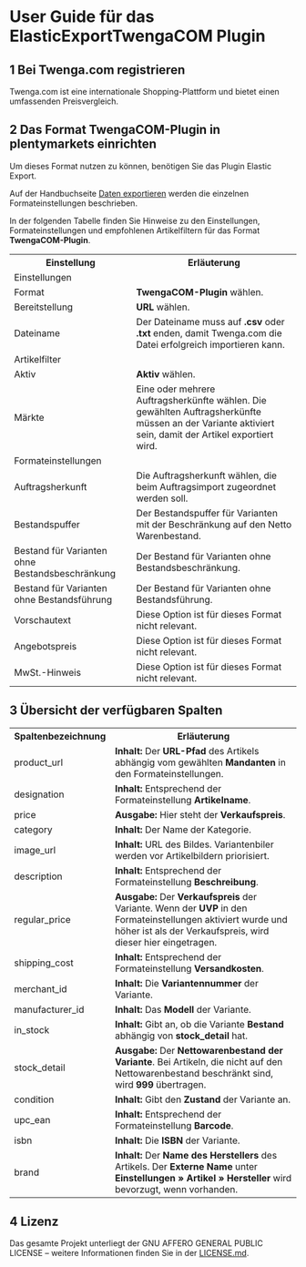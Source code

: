 
# User Guide für das ElasticExportTwengaCOM Plugin

<div class="container-toc"></div>

## 1 Bei Twenga.com registrieren

Twenga.com ist eine internationale Shopping-Plattform und bietet einen umfassenden Preisvergleich.

## 2 Das Format TwengaCOM-Plugin in plentymarkets einrichten

Um dieses Format nutzen zu können, benötigen Sie das Plugin Elastic Export.

Auf der Handbuchseite [Daten exportieren](https://www.plentymarkets.eu/handbuch/datenaustausch/daten-exportieren/#4) werden die einzelnen Formateinstellungen beschrieben.

In der folgenden Tabelle finden Sie Hinweise zu den Einstellungen, Formateinstellungen und empfohlenen Artikelfiltern für das Format **TwengaCOM-Plugin**.
<table>
    <tr>
        <th>
            Einstellung
        </th>
        <th>
            Erläuterung
        </th>
    </tr>
    <tr>
        <td class="th" colspan="2">
            Einstellungen
        </td>
    </tr>
    <tr>
        <td>
            Format
        </td>
        <td>
            <b>TwengaCOM-Plugin</b> wählen.
        </td>        
    </tr>
    <tr>
        <td>
            Bereitstellung
        </td>
        <td>
            <b>URL</b> wählen.
        </td>        
    </tr>
    <tr>
        <td>
            Dateiname
        </td>
        <td>
            Der Dateiname muss auf <b>.csv</b> oder <b>.txt</b> enden, damit Twenga.com die Datei erfolgreich importieren kann.
        </td>        
    </tr>
    <tr>
        <td class="th" colspan="2">
            Artikelfilter
        </td>
    </tr>
    <tr>
        <td>
            Aktiv
        </td>
        <td>
            <b>Aktiv</b> wählen.
        </td>        
    </tr>
    <tr>
        <td>
            Märkte
        </td>
        <td>
            Eine oder mehrere Auftragsherkünfte wählen. Die gewählten Auftragsherkünfte müssen an der Variante aktiviert sein, damit der Artikel exportiert wird.
        </td>        
    </tr>
    <tr>
        <td class="th" colspan="2">
            Formateinstellungen
        </td>
    </tr>
    <tr>
        <td>
            Auftragsherkunft
        </td>
        <td>
            Die Auftragsherkunft wählen, die beim Auftragsimport zugeordnet werden soll.
        </td>        
    </tr>
    <tr>
    	<td>
    		Bestandspuffer
    	</td>
    	<td>
    		Der Bestandspuffer für Varianten mit der Beschränkung auf den Netto Warenbestand.
    	</td>        
    </tr>
    <tr>
    	<td>
    		Bestand für Varianten ohne Bestandsbeschränkung
    	</td>
    	<td>
    		Der Bestand für Varianten ohne Bestandsbeschränkung.
    	</td>        
    </tr>
    <tr>
    	<td>
    		Bestand für Varianten ohne Bestandsführung
    	</td>
    	<td>
    		Der Bestand für Varianten ohne Bestandsführung.
    	</td>        
    </tr>
    <tr>
        <td>
            Vorschautext
        </td>
        <td>
            Diese Option ist für dieses Format nicht relevant.
        </td>        
    </tr>
    <tr>
        <td>
            Angebotspreis
        </td>
        <td>
            Diese Option ist für dieses Format nicht relevant.
        </td>        
    </tr>
    <tr>
        <td>
            MwSt.-Hinweis
        </td>
        <td>
            Diese Option ist für dieses Format nicht relevant.
        </td>        
    </tr>
</table>


## 3 Übersicht der verfügbaren Spalten

<table>
    <tr>
        <th>
            Spaltenbezeichnung
        </th>
        <th>
            Erläuterung
        </th>
    </tr>
    <tr>
		<td>
			product_url
		</td>
		<td>
			<b>Inhalt:</b> Der <b>URL-Pfad</b> des Artikels abhängig vom gewählten <b>Mandanten</b> in den Formateinstellungen.
		</td>        
	</tr>
	<tr>
		<td>
			designation
		</td>
		<td>
			<b>Inhalt:</b> Entsprechend der Formateinstellung <b>Artikelname</b>.
		</td>        
	</tr>
	<tr>
		<td>
			price
		</td>
		<td>
			<b>Ausgabe:</b> Hier steht der <b>Verkaufspreis</b>.
		</td>        
	</tr>
	<tr>
		<td>
			category
		</td>
		<td>
			<b>Inhalt:</b> Der Name der Kategorie.
		</td>        
	</tr>
	<tr>
		<td>
			image_url
		</td>
		<td>
			<b>Inhalt:</b> URL des Bildes. Variantenbiler werden vor Artikelbildern priorisiert.
		</td>        
	</tr>
	<tr>
		<td>
			description
		</td>
		<td>
			<b>Inhalt:</b> Entsprechend der Formateinstellung <b>Beschreibung</b>.
		</td>        
	</tr>
	<tr>
		<td>
			regular_price
		</td>
		<td>
			<b>Ausgabe:</b> Der <b>Verkaufspreis</b> der Variante. Wenn der <b>UVP</b> in den Formateinstellungen aktiviert wurde und höher ist als der Verkaufspreis, wird dieser hier eingetragen.
		</td>        
	</tr>
	<tr>
		<td>
			shipping_cost
		</td>
		<td>
			<b>Inhalt:</b> Entsprechend der Formateinstellung <b>Versandkosten</b>.
		</td>        
	</tr>
    <tr>
        <td>
            merchant_id
        </td>
        <td>
            <b>Inhalt:</b> Die <b>Variantennummer</b> der Variante.
        </td>        
    </tr>
    <tr>
		<td>
			manufacturer_id
		</td>
		<td>
			<b>Inhalt:</b> Das <b>Modell</b> der Variante.
		</td>        
	</tr>
	<tr>
		<td>
			in_stock
		</td>
		<td>
			<b>Inhalt:</b> Gibt an, ob die Variante <b>Bestand</b> abhängig von <b>stock_detail</b> hat.
		</td>        
	</tr>
	<tr>
		<td>
			stock_detail
		</td>
		<td>
			<b>Ausgabe:</b> Der <b>Nettowarenbestand der Variante</b>. Bei Artikeln, die nicht auf den Nettowarenbestand beschränkt sind, wird <b>999</b> übertragen.
		</td>        
	</tr>
	<tr>
		<td>
			condition
		</td>
		<td>
			<b>Inhalt:</b> Gibt den <b>Zustand</b> der Variante an.
		</td>        
	</tr>
	<tr>
		<td>
			upc_ean
		</td>
		<td>
			<b>Inhalt:</b> Entsprechend der Formateinstellung <b>Barcode</b>.
		</td>        
	</tr>
	<tr>
		<td>
			isbn
		</td>
		<td>
			<b>Inhalt:</b> Die <b>ISBN</b> der Variante.
		</td>        
	</tr>
	<tr>
		<td>
			brand
		</td>
		<td>
			<b>Inhalt:</b> Der <b>Name des Herstellers</b> des Artikels. Der <b>Externe Name</b> unter <b>Einstellungen » Artikel » Hersteller</b> wird bevorzugt, wenn vorhanden.
		</td>        
	</tr>
</table>

## 4 Lizenz

Das gesamte Projekt unterliegt der GNU AFFERO GENERAL PUBLIC LICENSE – weitere Informationen finden Sie in der [LICENSE.md](https://github.com/plentymarkets/plugin-elastic-export-twenga-com/blob/master/LICENSE.md).
